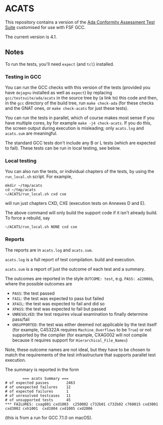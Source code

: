 # ACATS #

This repository contains a version of the
[Ada Conformity Assessment Test Suite][Ada-Auth] customised for use
with FSF GCC.

The current version is 4.1.

## Notes ##

To run the tests, you'll need `expect` (and `tcl`) installed.

### Testing in GCC ###

You can run the GCC checks with this version of the tests (provided you have `dejagnu` installed as well as `expect`) by replacing `gcc/testsuite/ada/acats` in the source tree by (a link to) this code and then, in the `gcc` directory of the build tree, run `make check-ada` (for these checks and the GNAT ones, or `make check-acats` for just these tests).

You can run the tests in parallel, which of course makes most sense if you have multiple cores, by for example `make -j4 check-acats`. If you do this, the screen output during execution is misleading; only `acats.log` and `acats.sum` are meaningful.

The standard GCC tests don't include any B or L tests (which are expected to fail). These tests can be run in local testing, see below.

### Local testing ###

You can also run the tests, or individual chapters of the tests, by using the `run_local.sh` script. For example,

    mkdir ~/tmp/acats
    cd ~/tmp/acats
    ~/ACATS/run_local.sh cxd cxe

will run just chapters CXD, CXE (execution tests on Annexes D and E).

The above command will only build the support code if it isn't already build. To force a rebuild, say

    ~/ACATS/run_local.sh NONE cxd cxe

### Reports ###

The reports are in `acats.log` and `acats.sum`.

`acats.log` is a full report of test compilation. build and execution.

`acats.sum` is a report of just the outcome of each test and a summary.

The outcomes are reported in the style `OUTCOME: test`, e.g. `PASS: a22006b`, where the possible outcomes are

  * `PASS`: the test passed
  * `FAIL`: the test was expected to pass but failed
  * `XFAIL`: the test was expected to fail and did so
  * `XPASS`: the test was expected to fail but passed
  * `UNRESOLVED`: the test requires visual examination to finally determine pass/fail
  * `UNSUPPORTED`: the test was either deemed not applicable by the test itself (for example, C45322A requires `Machine_Overflows` to be `True`) or not supported by the compiler (for example, CXAG002 will not compile because it requires support for `Hierarchical_File_Names`)

Note, these outcome names are not ideal, but they have to be chosen to match the requirements of the test infrastructure that supports parallel test execution.

The summary is reported in the form

            === acats Summary ===
    # of expected passes		2463
    # of unexpected failures	12
    # of expected failures		1
    # of unresolved testcases	11
    # of unsupported tests		45
    *** FAILURES: cxag001 cxd1003  c250002 c732b01 c732b02 c760015 cxd3001 cxd3002 cxh1001  cxd1004 cxd1005 cxd2006

(this is from a run for GCC 7.1.0 on macOS).


[Ada-Auth]: http://www.ada-auth.org/acats.html
